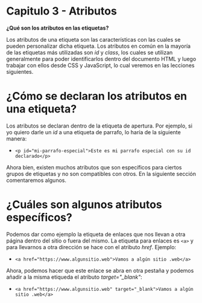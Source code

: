 # Capitulo 3 - Atributos

**¿Qué son los atributos en las etiquetas?**

Los atributos de una etiqueta son las características con las cuales se pueden personalizar dicha etiqueta. Los atributos en común en la mayoría de las etiquetas más utilizadas son *id* y *class*, los cuales se utilizan generalmente para poder identificarlos dentro del documento HTML y luego trabajar con ellos desde CSS y JavaScript, lo cual veremos en las lecciones siguientes.

# ¿Cómo se declaran los atributos en una etiqueta?

Los atributos se declaran dentro de la etiqueta de apertura. Por ejemplo, si yo quiero darle un *id* a una etiqueta de parrafo, lo haría de la siguiente manera:

* ```<p id="mi-parrafo-especial">Este es mi parrafo especial con su id declarado</p>```

Ahora bien, existen muchos atributos que son específicos para ciertos grupos de etiquetas y no son compatibles con otros. En la siguiente sección comentaremos algunos.

# ¿Cuáles son algunos atributos específicos?

Podemos dar como ejemplo la etiqueta de enlaces que nos llevan a otra página dentro del sitio o fuera del mismo. La etiqueta para enlaces es ```<a>``` y para llevarnos a otra dirección se hace con el atributo *href*. Ejemplo:

* ```<a href="https://www.algunsitio.web">Vamos a algún sitio .web</a>```

Ahora, podemos hacer que este enlace se abra en otra pestaña y podemos añadir a la misma etiqueda el atributo *target="_blank"*:

* ```<a href="https://www.algunsitio.web" target="_blank">Vamos a algún sitio .web</a>```


